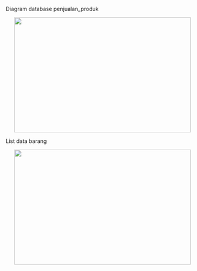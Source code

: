 Diagram database penjualan_produk
<p align="center">
  <img width="460" height="300" src="https://i.imgur.com/rqCneUh.jpeg">
</p>

List data barang
<p align="center">
  <img width="460" height="300" src="https://i.imgur.com/TeFzRJz.jpeg">
</p>
